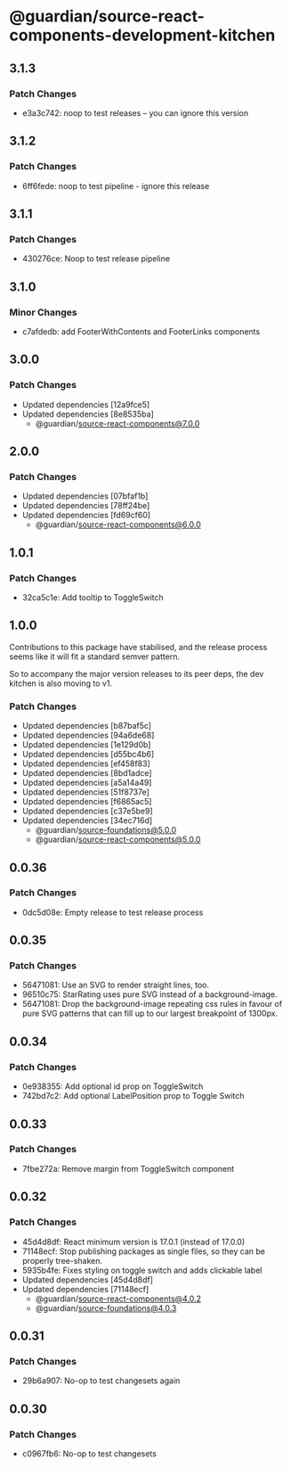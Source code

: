 # @guardian/source-react-components-development-kitchen

## 3.1.3

### Patch Changes

- e3a3c742: noop to test releases – you can ignore this version

## 3.1.2

### Patch Changes

- 6ff6fede: noop to test pipeline - ignore this release

## 3.1.1

### Patch Changes

- 430276ce: Noop to test release pipeline

## 3.1.0

### Minor Changes

- c7afdedb: add FooterWithContents and FooterLinks components

## 3.0.0

### Patch Changes

- Updated dependencies [12a9fce5]
- Updated dependencies [8e8535ba]
  - @guardian/source-react-components@7.0.0

## 2.0.0

### Patch Changes

- Updated dependencies [07bfaf1b]
- Updated dependencies [78ff24be]
- Updated dependencies [fd69cf60]
  - @guardian/source-react-components@6.0.0

## 1.0.1

### Patch Changes

- 32ca5c1e: Add tooltip to ToggleSwitch

## 1.0.0

Contributions to this package have stabilised, and the release process seems like it will fit a standard semver pattern.

So to accompany the major version releases to its peer deps, the dev kitchen is also moving to v1.

### Patch Changes

- Updated dependencies [b87baf5c]
- Updated dependencies [94a6de68]
- Updated dependencies [1e129d0b]
- Updated dependencies [d55bc4b6]
- Updated dependencies [ef458f83]
- Updated dependencies [8bd1adce]
- Updated dependencies [a5a14a49]
- Updated dependencies [51f8737e]
- Updated dependencies [f6865ac5]
- Updated dependencies [c37e5be9]
- Updated dependencies [34ec716d]
  - @guardian/source-foundations@5.0.0
  - @guardian/source-react-components@5.0.0

## 0.0.36

### Patch Changes

- 0dc5d08e: Empty release to test release process

## 0.0.35

### Patch Changes

- 56471081: Use an SVG to render straight lines, too.
- 96510c75: StarRating uses pure SVG instead of a background-image.
- 56471081: Drop the background-image repeating css rules in favour of pure SVG patterns that can fill up to our largest breakpoint of 1300px.

## 0.0.34

### Patch Changes

- 0e938355: Add optional id prop on ToggleSwitch
- 742bd7c2: Add optional LabelPosition prop to Toggle Switch

## 0.0.33

### Patch Changes

- 7fbe272a: Remove margin from ToggleSwitch component

## 0.0.32

### Patch Changes

- 45d4d8df: React minimum version is 17.0.1 (instead of 17.0.0)
- 71148ecf: Stop publishing packages as single files, so they can be properly tree-shaken.
- 5935b4fe: Fixes styling on toggle switch and adds clickable label
- Updated dependencies [45d4d8df]
- Updated dependencies [71148ecf]
  - @guardian/source-react-components@4.0.2
  - @guardian/source-foundations@4.0.3

## 0.0.31

### Patch Changes

- 29b6a907: No-op to test changesets again

## 0.0.30

### Patch Changes

- c0967fb6: No-op to test changesets
